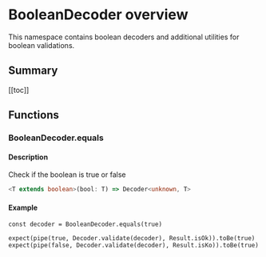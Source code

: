 # BooleanDecoder overview

This namespace contains boolean decoders and additional utilities for boolean validations.

## Summary

[[toc]]

## Functions

### BooleanDecoder.equals

#### Description

Check if the boolean is true or false

```ts
<T extends boolean>(bool: T) => Decoder<unknown, T>
```

#### Example
```
const decoder = BooleanDecoder.equals(true)

expect(pipe(true, Decoder.validate(decoder), Result.isOk)).toBe(true)
expect(pipe(false, Decoder.validate(decoder), Result.isKo)).toBe(true)
```


